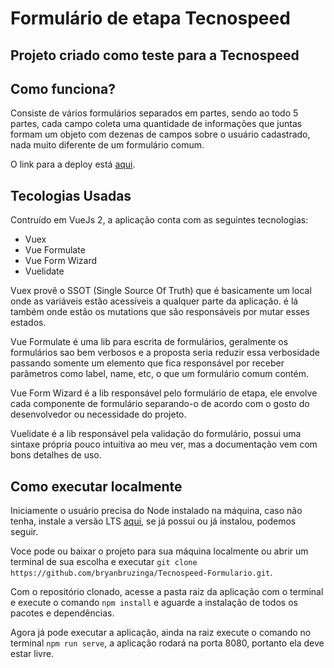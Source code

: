 <h1>Formulário de etapa Tecnospeed</h1>
<h2>Projeto criado como teste para a Tecnospeed</h2>

<h2>Como funciona?</h2>

<p>Consiste de vários formulários separados em partes, sendo ao todo 5 partes, cada campo coleta uma quantidade de informações que juntas formam um objeto com dezenas de campos sobre o usuário cadastrado, nada muito diferente de um formulário comum.</p>
<p>O link para a deploy está <a href="https://tecnovue.vercel.app/">aqui</a>.</p>

<h2>Tecologias Usadas</h2>

<p>Contruído em VueJs 2, a aplicação conta com as seguintes tecnologias:</p>
<ul>
  <li>Vuex</li>
  <li>Vue Formulate</li>
  <li>Vue Form Wizard</li>
  <li>Vuelidate</li>
</ul>
<p>Vuex provê o SSOT (Single Source Of Truth) que é basicamente um local onde as variáveis estão acessíveis a qualquer parte da aplicação. é lá também onde estão os mutations que são responsáveis por mutar esses estados.</p>

<p>Vue Formulate é uma lib para escrita de formulários, geralmente os formulários sao bem verbosos e a proposta seria reduzir essa verbosidade passando somente um elemento que fica responsável por receber parâmetros como label, name, etc, o que um formulário comum contém.</p>

<p>Vue Form Wizard é a lib responsável pelo formulário de etapa, ele envolve cada componente de formulário separando-o de acordo com o gosto do desenvolvedor ou necessidade do projeto.</p>

<p>Vuelidate é a lib responsável pela validação do formulário, possui uma sintaxe própria pouco intuitiva ao meu ver, mas a documentação vem com bons detalhes de uso.</p>

<h2>Como executar localmente</h2>

<p>Iniciamente o usuário precisa do Node instalado na máquina, caso não tenha, instale a versão LTS <a href="https://nodejs.org/en/">aqui</a>, se já possui ou já instalou, podemos seguir.</p>

<p>Voce pode ou baixar o projeto para sua máquina localmente ou abrir um terminal de sua escolha e executar <code>git clone https://github.com/bryanbruzinga/Tecnospeed-Formulario.git</code>.</p>

<p>Com o repositório clonado, acesse a pasta raiz da aplicação com o terminal e execute o comando <code>npm install</code> e aguarde a instalação de todos os pacotes e dependências.</p>

<p>Agora já pode executar a aplicação, ainda na raiz execute o comando no terminal <code>npm run serve</code>, a aplicação rodará na porta 8080, portanto ela deve estar livre.</p>
